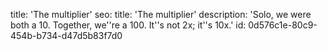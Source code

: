 title: 'The multiplier'
seo:
  title: 'The multiplier'
  description: 'Solo, we were both a 10. Together, we''re a 100. It''s not 2x; it''s 10x.'
id: 0d576c1e-80c9-454b-b734-d47d5b83f7d0
